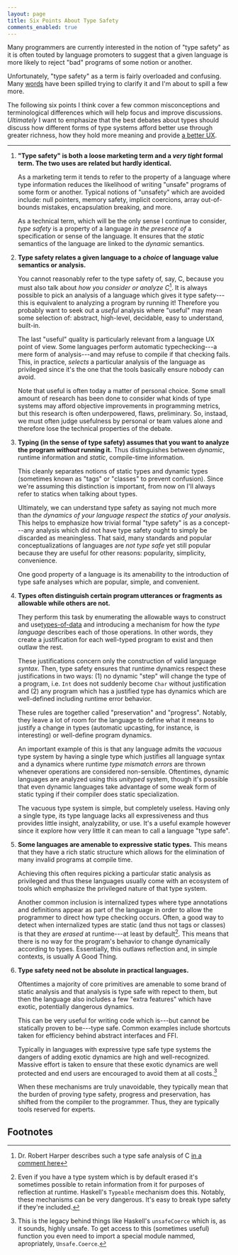```yaml
---
layout: page
title: Six Points About Type Safety
comments_enabled: true
---
```


Many programmers are currently interested in the notion of "type
safety" as it is often touted by language promoters to suggest that a
given language is more likely to reject "bad" programs of some notion
or another.

Unfortunately, "type safety" as a term is fairly overloaded and
confusing. Many [words][words] have been spilled trying to clarify it
and I'm about to spill a few more.

The following six points I think cover a few common misconceptions and
terminological differences which will help focus and improve
discussions. *Ultimately* I want to emphasize that the best debates
about types should discuss how different forms of type systems afford
better use through greater richness, how they hold more meaning and
provide [a better UX][ux].

[ux]:https://lobste.rs/s/h9vu5h/what_to_know_before_debating_type_systems/comments/oinwwc#c_oinwwc
[words]:http://tel.github.io/2014/07/08/all_you_wanted_to_know_about_types_but_were_afraid_to_ask/

---

1. **"Type safety" is both a loose marketing term and a *very tight*
   formal term. The two uses are related but hardly identical.**

   As a marketing term it tends to refer to the property of a language
   where type information reduces the likelihood of writing "unsafe"
   programs of some form or another. Typical notions of "unsafety"
   which are avoided include: null pointers, memory safety, implicit
   coercions, array out-of-bounds mistakes, encapsulation breaking,
   and more.

   As a technical term, which will be the only sense I continue to
   consider, *type safety* is a property of a language *in the
   presence of* a specification or sense of the language. It ensures
   that the *static* semantics of the language are linked to the
   *dynamic* semantics.

2. **Type safety relates a given language to a *choice* of language
   value semantics or analysis.**

   You cannot reasonably refer to the type safety of, say, C, because
   you must also talk about *how you consider or analyze C*[^harper].
   It is always possible to pick an analysis of a language which gives
   it type safety---this is equivalent to analyzing a program by
   running it! Therefore you probably want to seek out a *useful*
   analysis where "useful" may mean some selection of: abstract,
   high-level, decidable, easy to understand, built-in.

   The last "useful" quality is particularly relevant from a language
   UX point of view. Some languages perform automatic typechecking---a
   mere form of analysis---and may refuse to compile if that checking
   fails. This, in practice, *selects* a particular analysis of the
   language as privileged since it's the one that the tools basically
   ensure nobody can avoid.

   Note that useful is often today a matter of personal choice. Some
   small amount of research has been done to consider what kinds of
   type systems may afford objective improvements in programming
   metrics, but this research is often underpowered, flaws,
   preliminary. So, instaad, we must often judge usefulness by
   personal or team values alone and therefore lose the technical
   properties of the debate.

3. **Typing (in the sense of type safety) assumes that you want to
   analyze the program *without* running it.** Thus distinguishes
   between *dynamic*, runtime information and *static*, compile-time
   information.

   This cleanly separates notions of static types and dynamic types
   (sometimes known as "tags" or "classes" to prevent confusion).
   Since we're assuming this distinction is important, from now on
   I'll always refer to statics when talking about types.

   Ultimately, we can understand type safety as saying not much more
   than *the dynamics of your language respect the statics of your
   analysis*. This helps to emphasize how trivial formal "type safety"
   is as a concept---any analysis which did not have type safety ought
   to simply be discarded as meaningless. That said, many standards
   and popular conceptualizations of languages are *not type safe* yet
   still popular because they are useful for other reasons:
   popularity, simplicity, convenience.

   One good property of a language is its amenability to the
   introduction of type safe analyses which are popular, simple, and
   convenient.

4. **Types often distinguish certain program utterances or fragments
   as allowable while others are not.**

   They perform this task by enumerating the allowable ways to
   construct and use[types-of-data][types-of-data] and introducing a
   mechanism for how the *type language* describes each of those
   operations. In other words, they create a justification for each
   well-typed program to exist and then outlaw the rest.

   These justifications concern only the construction of valid
   language *syntax*. Then, type safety ensures that runtime dynamics
   respect these justifications in two ways: (1) no dynamic "step"
   will change the type of a program, i.e. `Int` does not suddenly
   become `Char` without justification and (2) any program which has a
   justified type has dynamics which are well-defined including
   runtime error behavior.

   These rules are together called "preservation" and "progress".
   Notably, they leave a lot of room for the language to define what
   it means to justify a change in types (automatic upcasting, for
   instance, is interesting) or well-define program dynamics.

   An important example of this is that any language admits the
   *vacuous* type system by having a single type which justifies all
   language syntax and a dynamics where runtime *type mismatch errors*
   are thrown whenever operations are considered non-sensible.
   Oftentimes, dynamic languages are analyzed using this *unityped*
   system, though it's possible that even dynamic languages take
   advantage of some weak form of static typing if their compiler does
   static specialization.

   The vacuous type system is simple, but completely useless. Having
   only a single type, its type language lacks all expressiveness and
   thus provides little insight, analyzability, or use. It's a useful
   example however since it explore how very little it can mean to
   call a language "type safe".

5. **Some languages are amenable to expressive static types.** This
   means that they have a rich static structure which allows for the
   elimination of many invalid programs at compile time.

   Achieving this often requires picking a particular static analysis
   as privileged and thus these languages usually come with an
   ecosystem of tools which emphasize the privileged nature of that
   type system.

   Another common inclusion is internalized types where type
   annotations and definitions appear as part of the language in order
   to allow the programmer to direct how type checking occurs. Often,
   a good way to detect when internalized types are static (and thus
   not tags or classes) is that they are *erased* at runtime---at
   least by default[^typeable]. This means that there is no way for
   the program's behavior to change dynamically according to types.
   Essentially, this outlaws reflection and, in simple contexts, is
   usually A Good Thing.

6. **Type safety need not be absolute in practical languages.**

   Oftentimes a majority of core primitives are amenable to some brand
   of static analysis and that analysis is type safe with repect to
   them, but then the language also includes a few "extra features"
   which have exotic, potentially dangerous dynamics.

   This can be very useful for writing code which is---but cannot be
   statically proven to be---type safe. Common examples include
   shortcuts taken for efficiency behind abstract interfaces and FFI.

   Typically in languages with expressive type safe type systems the
   dangers of adding exotic dynamics are high and well-recognized.
   Massive effort is taken to ensure that these exotic dynamics are
   well protected and end users are encouraged to avoid them at all
   costs.[^unsafe]

   When these mechanisms are truly unavoidable, they typically mean
   that the burden of proving type safety, progress and preservation,
   has shifted from the compiler to the programmer. Thus, they are
   typically tools reserved for experts.

## Footnotes

[^harper]: Dr. Robert Harper describes such a type safe analysis of C [in a comment here](http://www.pl-enthusiast.net/2014/08/05/type-safety/#comment-500)

[^typeable]: Even if you have a type system which is by default erased it's sometimes possible to retain information from it for purposes of reflection at runtime. Haskell's `Typeable` mechanism does this. Notably, these mechanisms can be very dangerous. It's easy to break type safety if they're included.

[^unsafe]: This is the legacy behind things like Haskell's `unsafeCoerce` which is, as it sounds, highly unsafe. To get access to this (sometimes useful) function you even need to import a special module nammed, apropriately, `Unsafe.Coerce`.

[types-of-data]:http://tel.github.io/2014/07/23/types_of_data/
